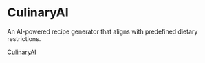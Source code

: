# CulinaryAI

An AI-powered recipe generator that aligns with predefined dietary restrictions.

[CulinaryAI](https://culinaryai.com)